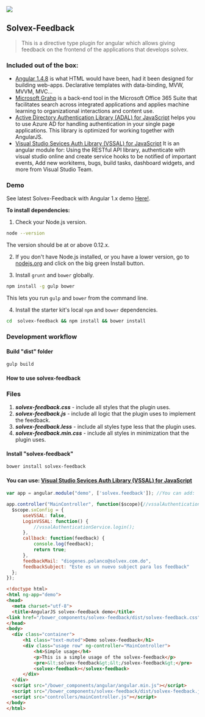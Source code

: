 ![](http://solvex.com.do/signature/SignatureDominicana.png)

## Solvex-Feedback

> This is a directive type plugin for angular which allows giving feedback on the frontend of the applications that develops solvex.

### Included out of the box:

* [Angular 1.4.8](https://github.com/angular/code.angularjs.org/tree/master/1.4.8) is what HTML would have been, had it been designed for building web-apps. Declarative templates with data-binding, MVW, MVVM, MVC...
* [Microsoft Grahp](https://graph.microsoft.io/en-us/) is a back-end tool in the Microsoft Office 365 Suite that facilitates search across integrated applications and applies machine learning to organizational interactions and content use.
* [Active Directory Authentication Library (ADAL) for JavaScript](https://github.com/AzureAD/azure-activedirectory-library-for-js) helps you to use Azure AD for handling authentication in your single page applications. This library is optimized for working together with AngularJS.
* [Visual Studio Sevices Auth Library (VSSAL) for JavaScript](https://github.com/DiogenesPolanco/Visual-Studio-Sevices-Auth-Library-Js) It is an angular module for: Using the RESTful API library, authenticate with visual studio online and create service hooks to be notified of important events, Add new workitems, bugs, build tasks, dashboard widgets, and more from Visual Studio Team.
 
### Demo
See latest Solvex-Feedback with Angular 1.x demo [Here!](http://solvex-feedback.azurewebsites.net/).
 
**To install dependencies:**

1)  Check your Node.js version.

```sh
node --version
```

The version should be at or above 0.12.x.

2)  If you don't have Node.js installed, or you have a lower version, go to [nodejs.org](https://nodejs.org) and click on the big green Install button.

3)  Install `grunt` and `bower` globally.

```sh
npm install -g gulp bower
```

This lets you run `gulp` and `bower` from the command line.

4)  Install the starter kit's local `npm` and `bower` dependencies.

```sh
cd  solvex-feedback && npm install && bower install
```
 
### Development workflow

#### Build "dist" folder

```sh
gulp build
```
#### How to use solvex-feedback
 
### Files

1. ***solvex-feedback.css*** - include all styles that the plugin uses.
2. ***solvex-feedback.js*** - include all logic that the plugin uses to implement the feedback.
3. ***solvex-feedback.less*** - include all styles type less that the plugin uses.
4. ***solvex-feedback.min.css*** - include all styles in minimization that the plugin uses.


#### Install "solvex-feedback"

```sh
bower install solvex-feedback
```
#### You can use: [Visual Studio Sevices Auth Library (VSSAL) for JavaScript](https://github.com/DiogenesPolanco/Visual-Studio-Sevices-Auth-Library-Js) 
  ```JavaScript
var app = angular.module("demo", ['solvex.feedback']); //You can add: 'vssalAngular','ngRoute'

app.controller("MainController", function($scope){//vssalAuthenticationService,vssalVisualStudioService 
    $scope.sxConfig = {
        useVSSAL: false,
        LoginVSSAL: function() {
            //vssalAuthenticationService.login();
        },
        callback: function(feedback) {
            console.log(feedback);
            return true;
        },
        feedbackMail: "diogenes.polanco@solvex.com.do",
        feedbackSubject: "Este es un nuevo subject para los feedback"
    };
});
  ```

  ```HTML
<!doctype html>
<html ng-app="demo">
<head>
    <meta charset="utf-8">
    <title>AngularJS solvex-feedback demo</title> 
<link href="/bower_components/solvex-feedback/dist/solvex-feedback.css" rel="stylesheet" type="text/css">
</head>
<body>
    <div class="container">
        <h1 class="text-muted">Demo solvex-feedback</h1> 
        <div class="usage row" ng-controller="MainController">
            <h4>Simple usage</h4>
            <p>This is a simple usage of the solvex-feedback</p>
            <pre>&lt;solvex-feedback&gt;&lt;/solvex-feedback&gt;</pre>
            <solvex-feedback></solvex-feedback>
        </div>
    </div> 
    <script src="/bower_components/angular/angular.min.js"></script> 
    <script src="/bower_components/solvex-feedback/dist/solvex-feedback.js"></script>
    <script src="controllers/mainController.js"></script>
</body> 
</html>
``` 
 
